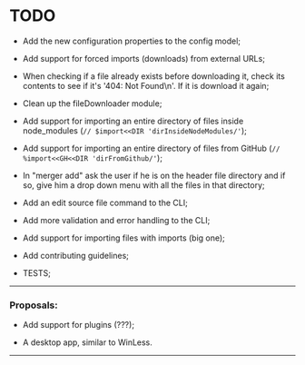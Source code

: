 # TODO

- Add the new configuration properties to the config model;

- Add support for forced imports (downloads) from external URLs;

- When checking if a file already exists before downloading it, check its contents to see if it's '404: Not Found\n'. If it is download it again;

- Clean up the fileDownloader module;

- Add support for importing an entire directory of files inside node_modules (``` // $import<<DIR 'dirInsideNodeModules/' ```);

- Add support for importing an entire directory of files from GitHub (``` // %import<<GH<<DIR 'dirFromGithub/' ```);

- In "merger add" ask the user if he is on the header file directory and if so, give him a drop down menu with all the files in that directory;

- Add an edit source file command to the CLI;

- Add more validation and error handling to the CLI;

- Add support for importing files with imports (big one);

- Add contributing guidelines;

- TESTS;

--------------------------------------------------------------------------------------------------------------------------
### Proposals:

- Add support for plugins (???);

- A desktop app, similar to WinLess.

--------------------------------------------------------------------------------------------------------------------------
